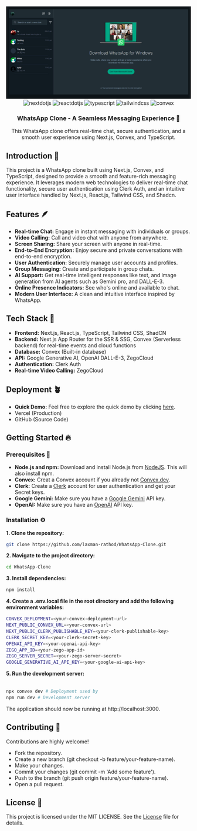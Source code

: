 <div align="center">
  <br />
    <a href="https://whatsapp-cloned.vercel.app" target="_blank">
      <img src="https://github.com/laxman-rathod/WhatsApp-Clone/blob/main/public/demo-image.png" alt="Project Banner">
    </a>
  <br />
  <div>
    <img src="https://img.shields.io/badge/-Next_JS-black?style=for-the-badge&logoColor=white&logo=nextdotjs&color=000000" alt="nextdotjs" />
    <img src="https://img.shields.io/badge/-ReactJs-61DAFB?logo=react&logoColor=white&style=for-the-badge" alt="reactdotjs" />
    <img src="https://img.shields.io/badge/-TypeScript-purple?style=for-the-badge&logoColor=white&logo=typescript&color=purple" alt="typescript" />
    <img src="https://img.shields.io/badge/-Tailwind_CSS-black?style=for-the-badge&logoColor=white&logo=tailwindcss&color=06B6D4" alt="tailwindcss" />
    <img src="https://img.shields.io/badge/-Convex-orange?style=for-the-badge&logoColor=white&logo=convex&color=orange" alt="convex" />
  </div>
  <h3 align="center">WhatsApp Clone - A Seamless Messaging Experience 💬</h3>

   <div align="center">
     This WhatsApp clone offers real-time chat, secure authentication, and a smooth user experience using Next.js, Convex, and TypeScript.
    </div>
</div>

## Introduction 🧩

This project is a WhatsApp clone built using Next.js, Convex, and TypeScript, designed to provide a smooth and feature-rich messaging experience. It leverages modern web technologies to deliver real-time chat functionality, secure user authentication using Clerk Auth, and an intuitive user interface handled by Next.js, React.js, Tailwind CSS, and Shadcn.

## Features 🪶

- **Real-time Chat:** Engage in instant messaging with individuals or groups.
- **Video Calling:** Call and video chat with anyone from anywhere.
- **Screen Sharing:** Share your screen with anyone in real-time.
- **End-to-End Encryption:** Enjoy secure and private conversations with end-to-end encryption.
- **User Authentication:** Securely manage user accounts and profiles.
- **Group Messaging:** Create and participate in group chats.
- **AI Support:** Get real-time intelligent responses like text, and image generation from AI agents such as Gemini pro, and DALL-E-3.
- **Online Presence Indicators:** See who's online and available to chat.
- **Modern User Interface:** A clean and intuitive interface inspired by WhatsApp.

## Tech Stack 🚀

- **Frontend:** Next.js, React.js, TypeScript, Tailwind CSS, ShadCN
- **Backend:** Next.js App Router for the SSR & SSG, Convex (Serverless backend) for real-time events and cloud functions
- **Database:** Convex (Built-in database)
- **API:** Google Generative AI, OpenAI DALL-E-3, ZegoCloud
- **Authentication:** Clerk Auth
- **Real-time Video Calling:** ZegoCloud

## Deployment 🪴

- **Quick Demo:** Feel free to explore the quick demo by clicking [here](https://whatsapp-cloned.vercel.app).
- Vercel (Production)
- GitHub (Source Code)

## Getting Started 🔥

### Prerequisites 🔮

- **Node.js and npm:** Download and install Node.js from [NodeJS](https://nodejs.org/). This will also install npm.
- **Convex:** Creat a Convex account if you already not [Convex.dev](https://convex.dev/).
- **Clerk:** Create a [Clerk](https://clerk.com) account for user authentication and get your Secret keys.
- **Google Gemini:** Make sure you have a [Google Gemini](https://deepmind.google/technologies/gemini/) API key.
- **OpenAI:** Make sure you have an [OpenAI](https://openai.com/) API key.

### Installation ⚙️

**1. Clone the repository:**

```bash
git clone https://github.com/laxman-rathod/WhatsApp-Clone.git
```

**2. Navigate to the project directory:**

```bash
cd WhatsApp-Clone
```

**3. Install dependencies:**

```bash
npm install
```

**4. Create a .env.local file in the root directory and add the following environment variables:**

```bash
CONVEX_DEPLOYMENT=<your-convex-deployment-url>
NEXT_PUBLIC_CONVEX_URL=<your-convex-url>
NEXT_PUBLIC_CLERK_PUBLISHABLE_KEY=<your-clerk-publishable-key>
CLERK_SECRET_KEY=<your-clerk-secret-key>
OPENAI_API_KEY=<your-openai-api-key>
ZEGO_APP_ID=<your-zego-app-id>
ZEGO_SERVER_SECRET=<your-zego-server-secret>
GOOGLE_GENERATIVE_AI_API_KEY=<your-google-ai-api-key>
```

**5. Run the development server:**

```bash

npx convex dev # Deployment used by
npm run dev # Development server
```

The application should now be running at http://localhost:3000.

## Contributing 🤝

Contributions are highly welcome!

- Fork the repository.
- Create a new branch (git checkout -b feature/your-feature-name).
- Make your changes.
- Commit your changes (git commit -m 'Add some feature').
- Push to the branch (git push origin feature/your-feature-name).
- Open a pull request.

## License 📝

This project is licensed under the MIT LICENSE. See the [License](LICENSE) file for details.
